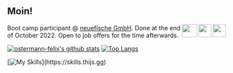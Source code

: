 ## Moin! 
<a href="mailto:ostermann-felix@web.de?subject=[GitHub]%20Source%20Han%20Sans"><img align="right" src="https://img.icons8.com/fluency/344/mail.png" height="30" width="30" /></a>
<a href="https://www.linkedin.com/in/felixostermann/" target="blank"><img align="right" src="https://cdn-icons-png.flaticon.com/512/174/174857.png" height="30" width="30" /></a>
<a href="https://twitter.com/thebearfelix">
  <img align="right" height="30" width="35px" src="https://raw.githubusercontent.com/peterthehan/peterthehan/master/assets/twitter.svg" /></a>

Boot camp participant @ [neuefische GmbH](https://www.neuefische.de/). Done at the end of October 2022. Open to job offers for the time afterwards.

[![ostermann-felix's github stats](https://github-readme-stats.vercel.app/api?username=ostermann-felix&theme=codeSTACKr)](https://github.com/anuraghazra/github-readme-stats) [![Top Langs](https://github-readme-stats.vercel.app/api/top-langs/?username=ostermann-felix&layout=compact&theme=codeSTACKr)](https://github.com/anuraghazra/github-readme-stats)


[![My Skills](https://skills.thijs.gg/icons?i=js,ts,react,mongodb,nodejs,html,css,figma,)](https://skills.thijs.gg)
